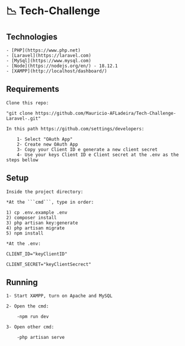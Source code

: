 # :chart_with_downwards_trend: Tech-Challenge

## Technologies

    - [PHP](https://www.php.net)
    - [Laravel](https://laravel.com)
    - [MySql](https://www.mysql.com)
    - [Node](https://nodejs.org/en/) - 18.12.1
    - [XAMPP](http://localhost/dashboard/)

## Requirements
    
    Clone this repo:

    "git clone https://github.com/Mauricio-AFLadeira/Tech-Challenge-Laravel-.git"
   
    In this path https://github.com/settings/developers:

        1- Select "OAuth App"
        2- Create new OAuth App
        3- Copy your Client ID e generate a new client secret
        4- Use your keys Client ID e Client secret at the .env as the steps bellow

## Setup

    Inside the project directory:

    *At the ```cmd```, type in order:

    1) cp .env.example .env   
    2) composer install
    3) php artisan key:generate
    4) php artisan migrate
    5) npm install    

    *At the .env:
    
    CLIENT_ID="keyClientID"

    CLIENT_SECRET="keyClientSecrect"
    

## Running

    1- Start XAMPP, turn on Apache and MySQL

    2- Open the cmd:

        -npm run dev    

    3- Open other cmd:

        -php artisan serve